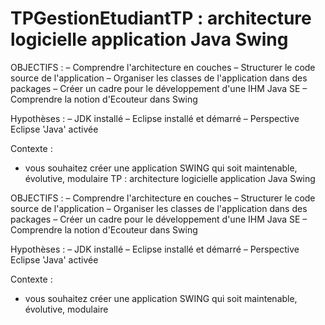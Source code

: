 # TPGestionEtudiantTP : architecture logicielle application Java Swing

OBJECTIFS :
– Comprendre l'architecture en couches
– Structurer le code source de l'application
– Organiser les classes de l'application dans des packages
– Créer un cadre pour le développement d'une IHM Java SE
– Comprendre la notion d'Ecouteur dans Swing

Hypothèses :
– JDK installé
– Eclipse installé et démarré
– Perspective Eclipse 'Java' activée

Contexte :
- vous souhaitez créer une application SWING qui soit maintenable, évolutive, modulaire
TP : architecture logicielle application Java Swing

OBJECTIFS :
– Comprendre l'architecture en couches
– Structurer le code source de l'application
– Organiser les classes de l'application dans des packages
– Créer un cadre pour le développement d'une IHM Java SE
– Comprendre la notion d'Ecouteur dans Swing

Hypothèses :
– JDK installé
– Eclipse installé et démarré
– Perspective Eclipse 'Java' activée

Contexte :
- vous souhaitez créer une application SWING qui soit maintenable, évolutive, modulaire
